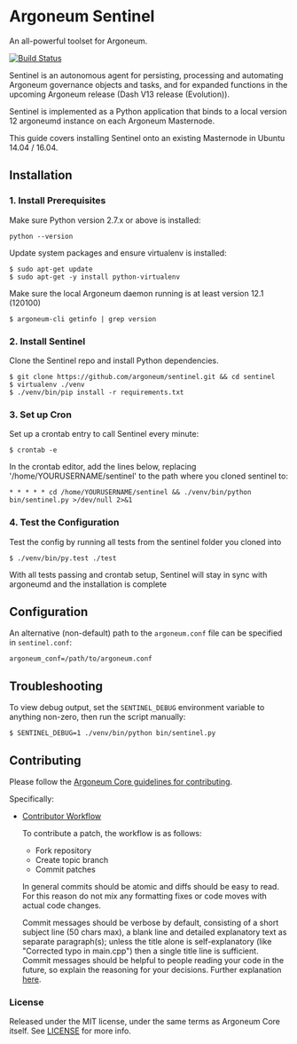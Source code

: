 # Argoneum Sentinel

An all-powerful toolset for Argoneum.

[![Build Status](https://travis-ci.org/argoneum/sentinel.svg?branch=master)](https://travis-ci.org/argoneum/sentinel)

Sentinel is an autonomous agent for persisting, processing and automating Argoneum governance objects and tasks, and for expanded functions in the upcoming Argoneum release (Dash V13 release (Evolution)).

Sentinel is implemented as a Python application that binds to a local version 12 argoneumd instance on each Argoneum Masternode.

This guide covers installing Sentinel onto an existing Masternode in Ubuntu 14.04 / 16.04.

## Installation

### 1. Install Prerequisites

Make sure Python version 2.7.x or above is installed:

    python --version

Update system packages and ensure virtualenv is installed:

    $ sudo apt-get update
    $ sudo apt-get -y install python-virtualenv

Make sure the local Argoneum daemon running is at least version 12.1 (120100)

    $ argoneum-cli getinfo | grep version

### 2. Install Sentinel

Clone the Sentinel repo and install Python dependencies.

    $ git clone https://github.com/argoneum/sentinel.git && cd sentinel
    $ virtualenv ./venv
    $ ./venv/bin/pip install -r requirements.txt

### 3. Set up Cron

Set up a crontab entry to call Sentinel every minute:

    $ crontab -e

In the crontab editor, add the lines below, replacing '/home/YOURUSERNAME/sentinel' to the path where you cloned sentinel to:

    * * * * * cd /home/YOURUSERNAME/sentinel && ./venv/bin/python bin/sentinel.py >/dev/null 2>&1

### 4. Test the Configuration

Test the config by running all tests from the sentinel folder you cloned into

    $ ./venv/bin/py.test ./test

With all tests passing and crontab setup, Sentinel will stay in sync with argoneumd and the installation is complete

## Configuration

An alternative (non-default) path to the `argoneum.conf` file can be specified in `sentinel.conf`:

    argoneum_conf=/path/to/argoneum.conf

## Troubleshooting

To view debug output, set the `SENTINEL_DEBUG` environment variable to anything non-zero, then run the script manually:

    $ SENTINEL_DEBUG=1 ./venv/bin/python bin/sentinel.py

## Contributing

Please follow the [Argoneum Core guidelines for contributing](https://github.com/argoneum/argoneum/blob/master/CONTRIBUTING.md).

Specifically:

* [Contributor Workflow](https://github.com/argoneum/argoneum/blob/master/CONTRIBUTING.md#contributor-workflow)

    To contribute a patch, the workflow is as follows:

    * Fork repository
    * Create topic branch
    * Commit patches

    In general commits should be atomic and diffs should be easy to read. For this reason do not mix any formatting fixes or code moves with actual code changes.

    Commit messages should be verbose by default, consisting of a short subject line (50 chars max), a blank line and detailed explanatory text as separate paragraph(s); unless the title alone is self-explanatory (like "Corrected typo in main.cpp") then a single title line is sufficient. Commit messages should be helpful to people reading your code in the future, so explain the reasoning for your decisions. Further explanation [here](http://chris.beams.io/posts/git-commit/).

### License

Released under the MIT license, under the same terms as Argoneum Core itself. See [LICENSE](LICENSE) for more info.
